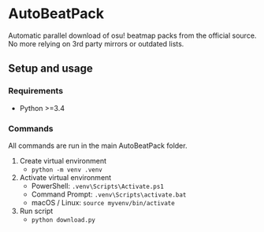 # AutoBeatPack

Automatic parallel download of osu! beatmap packs from the official source. No more relying on 3rd party mirrors or outdated lists.

## Setup and usage
### Requirements
- Python >=3.4

### Commands
All commands are run in the main AutoBeatPack folder.

1. Create virtual environment
   - `python -m venv .venv`
2. Activate virtual environment
   - PowerShell: `.venv\Scripts\Activate.ps1`  
   - Command Prompt: `.venv\Scripts\activate.bat`
   - macOS / Linux: `source myvenv/bin/activate`
3. Run script
   - `python download.py`